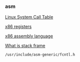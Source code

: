 ### asm

[Linux System Call Table](https://blog.rchapman.org/posts/Linux_System_Call_Table_for_x86_64)

[x86 registers](https://wiki.osdev.org/CPU_Registers_x86)

[x86 assembly language](https://en.wikipedia.org/wiki/X86_assembly_language)

[What is stack frame](https://stackoverflow.com/questions/3699283/what-is-stack-frame-in-assembly)

```
/usr/include/asm-generic/fcntl.h
```
